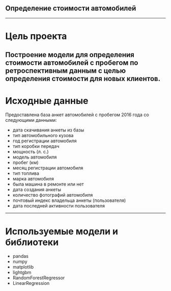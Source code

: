 ## Определение стоимости автомобилей
---
# Цель проекта 
Построение модели для определения стоимости автомобилей с пробегом по ретроспективным данным с целью определения стоимости для новых клиентов. 
---
# Исходные данные
Предоставлена база анкет автомобилей с пробегом 2016 года со следующими данными:
- дата скачивания анкеты из базы
-	тип автомобильного кузова
-	год регистрации автомобиля
-	тип коробки передач
-	мощность (л. с.)
-	модель автомобиля
-	пробег (км)
-	месяц регистрации автомобиля
-	тип топлива
-	марка автомобиля
-	была машина в ремонте или нет
-	дата создания анкеты
-	количество фотографий автомобиля
-	почтовый индекс владельца анкеты (пользователя)
-	дата последней активности пользователя
---
# Используемые модели и библиотеки
- pandas
- numpy
- matplotlib
- lightgbm
- RandomForestRegressor
- LinearRegression
